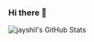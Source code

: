 ### Hi there 👋

<img align="left" alt="jayshil's GitHub Stats" src="https://github-readme-stats-zeta-blond.vercel.app/api?username=jayshilj&show_icons=true&hide_border=true" />


<!--
**jayshilj/jayshilj** is a ✨ _special_ ✨ repository because its `README.md` (this file) appears on your GitHub profile.

Here are some ideas to get you started:

- 🔭 I’m currently working on ...
- 🌱 I’m currently learning ...
- 👯 I’m looking to collaborate on ...
- 🤔 I’m looking for help with ...
- 💬 Ask me about ...
- 📫 How to reach me: ...
- 😄 Pronouns: ...
- ⚡ Fun fact: ...
-->
